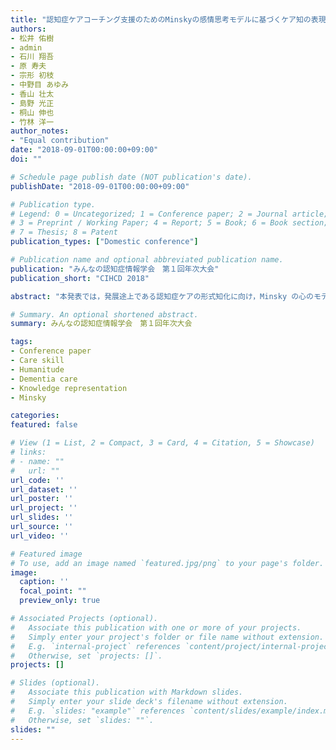 ```yaml
---
title: "認知症ケアコーチング支援のためのMinskyの感情思考モデルに基づくケア知の表現"
authors:
- 松井 佑樹
- admin
- 石川 翔吾
- 原 寿夫
- 宗形 初枝
- 中野目 あゆみ
- 香山 壮太
- 島野 光正
- 桐山 伸也
- 竹林 洋一
author_notes:
- "Equal contribution"
date: "2018-09-01T00:00:00+09:00"
doi: ""

# Schedule page publish date (NOT publication's date).
publishDate: "2018-09-01T00:00:00+09:00"

# Publication type.
# Legend: 0 = Uncategorized; 1 = Conference paper; 2 = Journal article;
# 3 = Preprint / Working Paper; 4 = Report; 5 = Book; 6 = Book section;
# 7 = Thesis; 8 = Patent
publication_types: ["Domestic conference"]

# Publication name and optional abbreviated publication name.
publication: "みんなの認知症情報学会　第１回年次大会"
publication_short: "CIHCD 2018"

abstract: "本発表では，発展途上である認知症ケアの形式知化に向け，Minsky の心のモデルを活用してケアにおける思考プロセスを表現した結果について述べる．発表者らは Evidence-basedcare の実現に向けて，認知症ケアのエビデンスを作り，活用するためのプラットフォームの構築を進めている．これまでに，マルチモーダルコミュニケーション技法ユマニチュード®に着目し，見る，話す，触れる等の優しさを伝えるスキルの可視化を行い，郡山市医療介護病院内での実践的研究により，指導者のコーチングを支援できることを示した．しかし，認知症の多様な状況にどのようにスキルを使えばいいのか，という考え方に関しての検討は十分ではなかった．ケアはある症状への対応という１対１の関係ではない．認知症の人の状態，行動の意図，利用すべき知識，感情の変化，ケア全体としてどういう意味をもつのか，などのさまざまな知識が統合された結果である．このような多様な知識を表現するために，事例映像に対して認知症ケア従事者が用いたスキルと，そのスキルを用いるに至った思考を Minsky の感情思考モデルに基づき構造化した．ケア従事者によって状況を捉え，どのスキルを選択するかに至った過程を表現する知識表現モデルを設計した．設計した知識表現モデルによって，ケア従事者のコーチングの思考プロセスが可視化され，認知症ケア高度化に寄与することが示唆された．なお，本研究は静岡大学倫理委員会の承認を得たうえで実施された．"

# Summary. An optional shortened abstract.
summary: みんなの認知症情報学会　第１回年次大会

tags:
- Conference paper
- Care skill
- Humanitude
- Dementia care
- Knowledge representation
- Minsky

categories: 
featured: false

# View (1 = List, 2 = Compact, 3 = Card, 4 = Citation, 5 = Showcase)
# links:
# - name: ""
#   url: ""
url_code: ''
url_dataset: ''
url_poster: ''
url_project: ''
url_slides: ''
url_source: ''
url_video: ''

# Featured image
# To use, add an image named `featured.jpg/png` to your page's folder. 
image:
  caption: ''
  focal_point: ""
  preview_only: true

# Associated Projects (optional).
#   Associate this publication with one or more of your projects.
#   Simply enter your project's folder or file name without extension.
#   E.g. `internal-project` references `content/project/internal-project/index.md`.
#   Otherwise, set `projects: []`.
projects: []

# Slides (optional).
#   Associate this publication with Markdown slides.
#   Simply enter your slide deck's filename without extension.
#   E.g. `slides: "example"` references `content/slides/example/index.md`.
#   Otherwise, set `slides: ""`.
slides: ""
---
```

